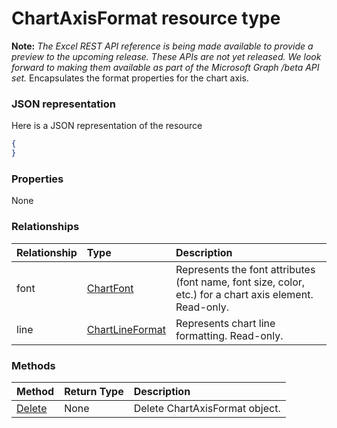 # ChartAxisFormat resource type

**Note:** _The Excel REST API reference is being made available to provide a preview to the upcoming release. These APIs are not yet released. We look forward to making them available as part of the Microsoft Graph /beta API set._
Encapsulates the format properties for the chart axis.

### JSON representation

Here is a JSON representation of the resource

<!-- {
  "blockType": "resource",
  "optionalProperties": [

  ],
  "@odata.type": "microsoft.graph.chartaxisformat"
}-->

```json
{
}

```
### Properties
None

### Relationships
| Relationship | Type	|Description|
|:---------------|:--------|:----------|
|font|[ChartFont](chartfont.md)|Represents the font attributes (font name, font size, color, etc.) for a chart axis element. Read-only.|
|line|[ChartLineFormat](chartlineformat.md)|Represents chart line formatting. Read-only.|

### Methods

| Method		   | Return Type	|Description|
|:---------------|:--------|:----------|
|[Delete](../api/chartaxisformat_delete.md) | None |Delete ChartAxisFormat object. |

<!-- uuid: 8fcb5dbc-d5aa-4681-8e31-b001d5168d79
2015-10-25 14:57:30 UTC -->
<!-- {
  "type": "#page.annotation",
  "description": "ChartAxisFormat resource",
  "keywords": "",
  "section": "documentation",
  "tocPath": ""
}-->